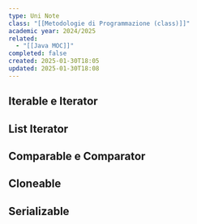 ```yaml
---
type: Uni Note
class: "[[Metodologie di Programmazione (class)]]"
academic year: 2024/2025
related:
  - "[[Java MOC]]"
completed: false
created: 2025-01-30T18:05
updated: 2025-01-30T18:08
---
```

## Iterable e Iterator


## List Iterator


## Comparable e Comparator


## Cloneable 


## Serializable


